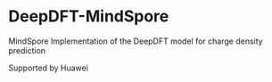 # DeepDFT-MindSpore
MindSpore Implementation of the DeepDFT model for charge density prediction

Supported by Huawei
